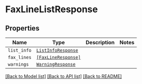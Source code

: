 # FaxLineListResponse



## Properties

| Name | Type | Description | Notes |
| ---- | ---- | ----------- | ----- |
| `list_info` | [```ListInfoResponse```](ListInfoResponse.md) |    |  |
| `fax_lines` | [```[FaxLineResponse]```](FaxLineResponse.md) |    |  |
| `warnings` | [```WarningResponse```](WarningResponse.md) |    |  |


[[Back to Model list]](../README.md#documentation-for-models) [[Back to API list]](../README.md#documentation-for-api-endpoints) [[Back to README]](../README.md)


